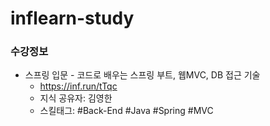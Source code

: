 # inflearn-study

### 수강정보
- 스프링 입문 - 코드로 배우는 스프링 부트, 웹MVC, DB 접근 기술
  - https://inf.run/tTqc
  - 지식 공유자: 김영한
  - 스킬태그: #Back-End #Java #Spring #MVC
